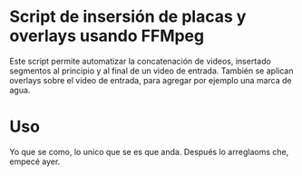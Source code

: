 # Script de insersión de placas y overlays usando FFMpeg

Este script permite automatizar la concatenación de videos, insertado segmentos al principio y al final de un video de entrada. También se aplican overlays sobre el video de entrada, para agregar por ejemplo una marca de agua.

# Uso

Yo que se como, lo unico que se es que anda. Después lo arreglaoms che, empecé ayer.
